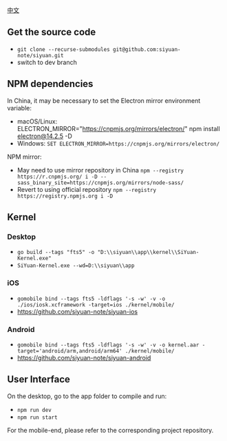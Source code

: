 [中文](https://github.com/siyuan-note/siyuan/blob/master/DEV_zh_CN.md)

## Get the source code

* `git clone --recurse-submodules git@github.com:siyuan-note/siyuan.git`
* switch to dev branch

## NPM dependencies

In China, it may be necessary to set the Electron mirror environment variable:

* macOS/Linux: ELECTRON_MIRROR="https://cnpmjs.org/mirrors/electron/" npm install electron@14.2.5 -D
* Windows: `SET ELECTRON_MIRROR=https://cnpmjs.org/mirrors/electron/`

NPM mirror:

* May need to use mirror repository in China `npm --registry https://r.cnpmjs.org/ i -D --sass_binary_site=https://cnpmjs.org/mirrors/node-sass/`
* Revert to using official repository `npm --registry https://registry.npmjs.org i -D`

## Kernel

### Desktop

* `go build --tags "fts5" -o "D:\\siyuan\\app\\kernel\\SiYuan-Kernel.exe"`
* `SiYuan-Kernel.exe --wd=D:\\siyuan\\app`

### iOS

* `gomobile bind --tags fts5 -ldflags '-s -w' -v -o ./ios/iosk.xcframework -target=ios ./kernel/mobile/`
* https://github.com/siyuan-note/siyuan-ios

### Android

* `gomobile bind --tags fts5 -ldflags '-s -w' -v -o kernel.aar -target='android/arm,android/arm64' ./kernel/mobile/`
* https://github.com/siyuan-note/siyuan-android

## User Interface

On the desktop, go to the app folder to compile and run:

* `npm run dev`
* `npm run start`

For the mobile-end, please refer to the corresponding project repository.